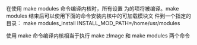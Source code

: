 在使用 make modules 命令编译内核时，所有设置 为的项将被编译。make modules 结束后可以使用下面的命令安装内核中的可加载模块文 件到一个指定的目录：  make modules_install INSTALL_MOD_PATH=/home/usr/modules 

使用 make 命令编译内核相当于执行 make zImage 和 make modules 两个命令
